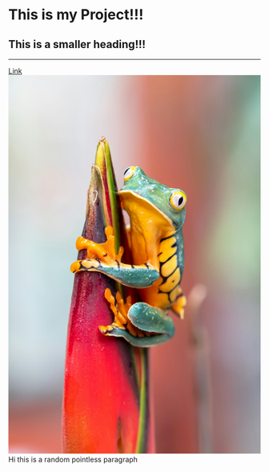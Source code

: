# This is my Project!!!
## This is a smaller heading!!!
***
[Link](https://cs.newpaltz.edu/~hoffmank4)
![Image](./images/frog.jpg)
Hi this is a random pointless paragraph

